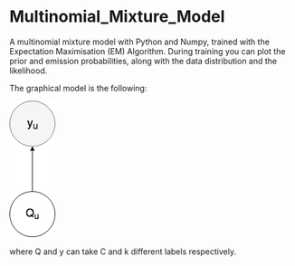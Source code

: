 # Multinomial_Mixture_Model
A multinomial mixture model with Python and Numpy, trained with the Expectation Maximisation (EM) Algorithm. During training you can plot the prior and emission probabilities, along with the data distribution and the likelihood.

The graphical model is the following:

![Multinomial Mixture model](/images/mmm.png)

where Q and y can take C and k different labels respectively.

